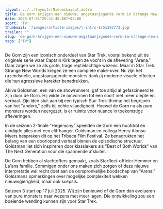 ```yaml
---
layout: ../../layouts/NieuwsLayout.astro
title: De Gorn krijgen een nieuwe, angstaanjagende vorm in Strange New Worlds
date: 2025-07-01T20:42:48.887+02:00
soort: 'TV'
thumbnail: '/images/article-images/l-intro-1751393773.jpg'
trailer: ""
slug: 'de-gorn-krijgen-een-nieuwe-angstaanjagende-vorm-in-strange-new-worlds'
tags: ["TV"]
---
```


De Gorn zijn een iconisch onderdeel van Star Trek, vooral bekend uit de
originele serie waar Captain Kirk tegen ze vocht in de aflevering "Arena." Daar
zagen we ze als grote, trage reptielachtige wezens. Maar in Star Trek: Strange
New Worlds kregen ze een complete make-over. Nu zijn het razendsnelle,
angstaanjagende monsters dankzij moderne visuele effecten die hun agressieve
karakter benadrukken.

Akiva Goldsman, een van de showrunners, gaf toe altijd al gefascineerd te zijn
door de Gorn. Hij wilde ze omvormen tot een soort met meer diepte en verhaal.
Zijn idee sluit aan bij een typisch Star Trek-thema: het begrijpen van het
"andere," zelfs bij echte vijandigheid. Hoewel de Gorn nu als pure monsters
worden neergezet, is er ruimte voor nuance in toekomstige afleveringen.

In de seizoen 2-finale "Hegemony" speelden de Gorn een hoofdrol en eindigde
alles met een cliffhanger. Goldsman en collega Henry Alonso Myers bespraken dit
op het Tribeca Film Festival. Ze benadrukten het belang van een doorlopend
verhaal binnen de episodische structuur. Goldsman liet zich inspireren door
klassiekers als "Best of Both Worlds" van The Next Generation voor die spannende
afsluiter.

De Gorn hebben al slachtoffers gemaakt, zoals Starfleet-officier Hemmer en
La'ans familie. Sommigen onder ons maken zich zorgen of deze nieuwe
interpretatie wel recht doet aan de oorspronkelijke boodschap van "Arena."
Goldsmans opmerkingen over mogelijke complexiteit wekken nieuwsgierigheid, maar
ook scepsis.

Seizoen 3 start op 17 juli 2025. Wij zijn benieuwd of de Gorn dan evolueren van
pure monsters naar wezens met meer lagen. Die ontwikkeling zou een boeiende
wending kunnen zijn voor Star Trek.